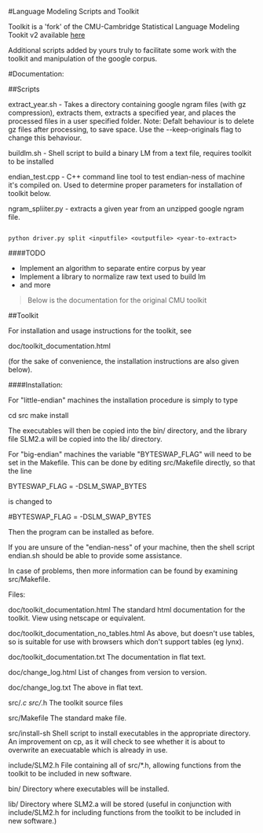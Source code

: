#Language Modeling Scripts and Toolkit

Toolkit is a 'fork' of the CMU-Cambridge Statistical Language Modeling Tookit v2 available [here](http://www.speech.cs.cmu.edu/SLM_info.html)

Additional scripts added by yours truly to facilitate some work with the toolkit and manipulation of the google corpus.

#Documentation:

##Scripts

extract_year.sh - Takes a directory containing google ngram files (with gz compression), extracts them, extracts a specified year, and places the processed files in a user specified folder. 
Note: Defalt behaviour is to delete gz files after processing, to save space. Use the --keep-originals flag to change this behaviour.

buildlm.sh - Shell script to build a binary LM from a text file, requires toolkit to be installed

endian_test.cpp - C++ command line tool to test endian-ness of machine it's compiled on. Used to determine proper parameters for installation of toolkit below.

ngram_spliiter.py - extracts a given year from an unzipped google ngram file.

```

python driver.py split <inputfile> <outputfile> <year-to-extract>

```

####TODO

* Implement an algorithm to separate entire corpus by year
* Implement a library to normalize raw text used to build lm
* and more

> Below is the documentation for the original CMU toolkit

##Toolkit

For installation and usage instructions for the toolkit, see 

doc/toolkit_documentation.html

(for the sake of convenience, the installation instructions are also
given below).

####Installation:

For "little-endian" machines the installation procedure is simply to type

  cd src
  make install

The executables will then be copied into the bin/ directory, and the
library file SLM2.a will be copied into the lib/ directory.

For "big-endian" machines the variable "BYTESWAP_FLAG" will 
need to be set in the Makefile. This can be done by editing 
src/Makefile directly, so that the line

BYTESWAP_FLAG  = -DSLM_SWAP_BYTES

is changed to 

\#BYTESWAP_FLAG  = -DSLM_SWAP_BYTES

Then the program can be installed as before.

If you are unsure of the "endian-ness" of your machine, then the shell
script endian.sh should be able to provide some assistance.

In case of problems, then more information can be found by examining
src/Makefile.

Files:

doc/toolkit_documentation.html   The standard html documentation for the 
   toolkit. View using netscape or equivalent.

doc/toolkit_documentation_no_tables.html   As above, but doesn't use 
   tables, so is suitable for use with browsers which don't support
   tables (eg lynx).

doc/toolkit_documentation.txt   The documentation in flat text.

doc/change_log.html   List of changes from version to version.

doc/change_log.txt   The above in flat text. 

src/*.c src/*.h  The toolkit source files

src/Makefile  The standard make file.

src/install-sh  Shell script to install executables in the appropriate
   directory. An improvement on cp, as it will check to see whether it is 
   about to overwrite an execuatable which is already in use.

include/SLM2.h   File containing all of src/*.h, allowing 
   functions from the toolkit to be included in new software.

bin/   Directory where executables will be installed.

lib/   Directory where SLM2.a will be stored (useful in conjunction with 
   include/SLM2.h for including functions from the toolkit to be included 
   in new software.)





